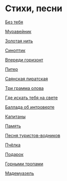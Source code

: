 ﻿---
layout: main
---

# Стихи, песни

[Без тебя](without-you.md)

[Муравейник](anthill.md)

[Золотая нить](gold-thread.md)

[Синоптик](synoptic.md)

[Впереди горизонт](horizon-ahead.md)

[Питер](piter.md)

[Саянская пиратская](sayan-pirate-song.md)

[Три грамма олова](three-grams-of-tin.md)

[Где искать тебя на свете](where-to-look-for-you-in-world.md)

[Баллада об интроверте](ballad-about-introvert.md)

[Капитаны](capitans.md)

[Память](memory.md)

[Песня туристов-водников](song-of-water-tourists.md)

[Пчёлка](little-bee.md)

[Подарок](present.md)

[Горными тропами](walking-a-mountain-path.md)

[Мадемуазель](mademoiselle.md)

